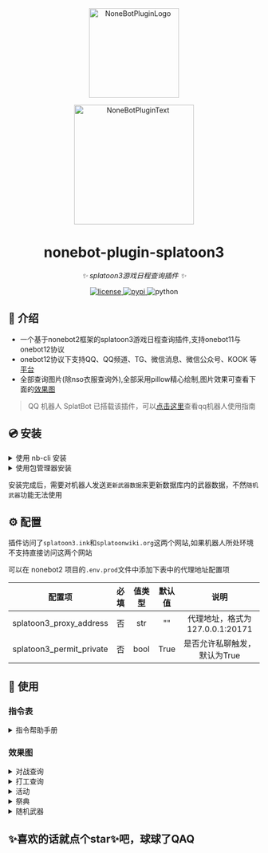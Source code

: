 <div align="center">
  <a href="https://v2.nonebot.dev/store"><img src="https://github.com/A-kirami/nonebot-plugin-template/blob/resources/nbp_logo.png" width="180" height="180" alt="NoneBotPluginLogo"></a>
  <br>
  <p><img src="https://github.com/A-kirami/nonebot-plugin-template/blob/resources/NoneBotPlugin.svg" width="240" alt="NoneBotPluginText"></p>
</div>

<div align="center">

# nonebot-plugin-splatoon3

_✨ splatoon3游戏日程查询插件 ✨_


<a href="./LICENSE">
    <img src="https://img.shields.io/github/license/Skyminers/Bot-Splatoon3.svg" alt="license">
</a>
<a href="https://pypi.python.org/pypi/nonebot-plugin-splatoon3">
    <img src="https://img.shields.io/pypi/v/nonebot-plugin-splatoon3.svg" alt="pypi">
</a>
<img src="https://img.shields.io/badge/python-3.8+-blue.svg" alt="python">

</div>


## 📖 介绍

- 一个基于nonebot2框架的splatoon3游戏日程查询插件,支持onebot11与onebot12协议
- onebot12协议下支持QQ、QQ频道、TG、微信消息、微信公众号、KOOK 等[平台](https://onebot.dev/ecosystem.html)
- 全部查询图片(除nso衣服查询外),全部采用pillow精心绘制,图片效果可查看下面的[效果图](#效果图)
> QQ 机器人 SplatBot 已搭载该插件，可以[点击这里](https://flawless-dew-f3c.notion.site/SplatBot-e91a70e4f32a4fffb640ce8c3ba9c664)查看qq机器人使用指南

## 💿 安装

<details>
<summary>使用 nb-cli 安装</summary>
在 nonebot2 项目的根目录下打开命令行, 输入以下指令即可安装

    nb plugin install nonebot-plugin-splatoon3

</details>


<details>
<summary>使用包管理器安装</summary>
在 nonebot2 项目的插件目录下, 打开命令行, 根据你使用的包管理器, 输入相应的安装命令
<details>
<summary>pdm</summary>

    pdm add nonebot-plugin-splatoon3
</details>

<details>
<summary>poetry</summary>

    poetry add nonebot-plugin-splatoon3
</details>

</details>



安装完成后，需要对机器人发送`更新武器数据`来更新数据库内的武器数据，不然`随机武器`功能无法使用

## ⚙️ 配置
插件访问了`splatoon3.ink`和`splatoonwiki.org`这两个网站,如果机器人所处环境不支持直接访问这两个网站

可以在 nonebot2 项目的`.env.prod`文件中添加下表中的代理地址配置项

| 配置项 | 必填 | 值类型 | 默认值 | 说明 |
|:------:|:----:|:---:|:---:|:--:|
| splatoon3_proxy_address | 否 | str | ""  | 代理地址，格式为 127.0.0.1:20171 |
| splatoon3_permit_private | 否 | bool | True  | 是否允许私聊触发，默认为True |

## 🎉 使用
### 指令表
<details>
<summary>指令帮助手册</summary>

![help.png](images/help.png)

</details>


### 效果图
<details>
<summary>对战查询</summary>

![stages.png](images/stages.png)

</details>
<details>
<summary>打工查询</summary>

![coop.png](images/coop.jpg)

</details>
<details>
<summary>活动</summary>

![events.png](images/events.png)

</details>
<details>
<summary>祭典</summary>

![festival.png](images/festival.jpg)

</details>
<details>
<summary>随机武器</summary>

![random_weapon.png](images/random_weapon.jpg)

</details>

## ✨喜欢的话就点个star✨吧，球球了QAQ
